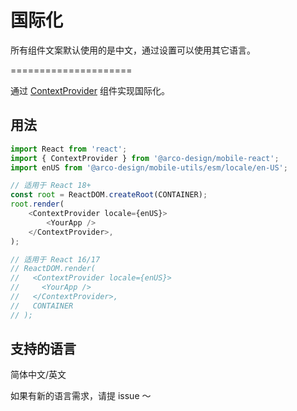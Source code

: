 # 国际化

所有组件文案默认使用的是中文，通过设置可以使用其它语言。

=====================

通过 [ContextProvider](#/components/context-provider) 组件实现国际化。

## 用法

```js
import React from 'react';
import { ContextProvider } from '@arco-design/mobile-react';
import enUS from '@arco-design/mobile-utils/esm/locale/en-US';

// 适用于 React 18+
const root = ReactDOM.createRoot(CONTAINER);
root.render(
    <ContextProvider locale={enUS}>
        <YourApp />
    </ContextProvider>,
);

// 适用于 React 16/17
// ReactDOM.render(
//   <ContextProvider locale={enUS}>
//     <YourApp />
//   </ContextProvider>,
//   CONTAINER
// );
```

## 支持的语言

简体中文/英文

如果有新的语言需求，请提 issue ～
